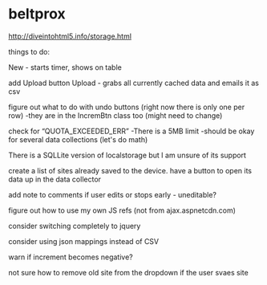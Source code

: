 beltprox
========

http://diveintohtml5.info/storage.html

things to do:

New - starts timer, shows on table

add Upload button
Upload - grabs all currently cached data and emails it as csv

figure out what to do with undo buttons (right now there is only one per row)
-they are in the IncremBtn class too (might need to change)

check for “QUOTA_EXCEEDED_ERR”
-There is a 5MB limit
-should be okay for several data collections (let's do math)

There is a SQLLite version of localstorage but I am unsure of its support

create a list of sites already saved to the device.  have a button to open its data up in the data collector

add note to comments if user edits or stops early - uneditable?

figure out how to use my own JS refs (not from ajax.aspnetcdn.com)

consider switching completely to jquery

consider using json mappings instead of CSV

warn if increment becomes negative?

not sure how to remove old site from the dropdown if the user svaes site